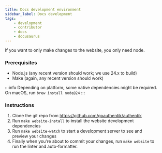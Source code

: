 ```yaml
---
title: Docs development environment
sidebar_label: Docs development
tags:
    - development
    - contributor
    - docs
    - docusaurus
---
```


If you want to only make changes to the website, you only need node.

### Prerequisites

- Node.js (any recent version should work; we use 24.x to build)
- Make (again, any recent version should work)

:::info
Depending on platform, some native dependencies might be required. On macOS, run `brew install node@24`
:::

### Instructions

1. Clone the git repo from https://github.com/goauthentik/authentik
2. Run `make website-install` to install the website development dependencies
3. Run `make website-watch` to start a development server to see and preview your changes
4. Finally when you're about to commit your changes, run `make website` to run the linter and auto-formatter.
